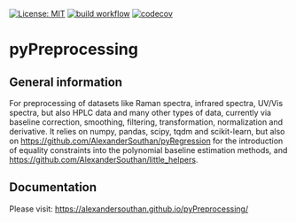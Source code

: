 [![License: MIT](https://img.shields.io/badge/License-MIT-blue.svg)](https://opensource.org/licenses/MIT)
[![build workflow](https://github.com/AlexanderSouthan/pyPreprocessing/actions/workflows/main.yml/badge.svg)](https://github.com/AlexanderSouthan/pyPreprocessing/actions/workflows/main.yml)
[![codecov](https://codecov.io/gh/AlexanderSouthan/pyPreprocessing/branch/master/graph/badge.svg?token=7GN1K2MVJ3)](https://codecov.io/gh/AlexanderSouthan/pyPreprocessing)

# pyPreprocessing
## General information
For preprocessing of datasets like Raman spectra, infrared spectra, UV/Vis
spectra, but also HPLC data and many other types of data, currently via
baseline correction, smoothing, filtering, transformation, normalization and
derivative. It relies on numpy, pandas, scipy, tqdm and scikit-learn, but also
on https://github.com/AlexanderSouthan/pyRegression for the introduction of
equality constraints into the polynomial baseline estimation methods, and
https://github.com/AlexanderSouthan/little_helpers.

## Documentation
Please visit:
https://alexandersouthan.github.io/pyPreprocessing/
